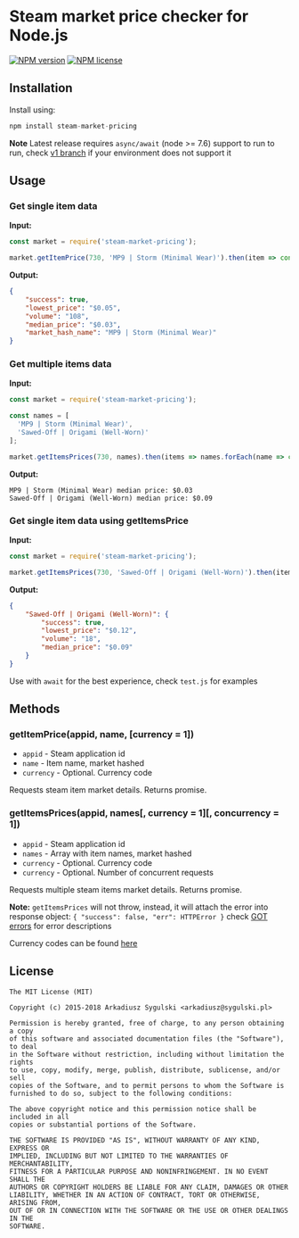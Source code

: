 # Steam market price checker for Node.js
[![NPM version](https://img.shields.io/npm/v/steam-market-pricing.svg)](https://npmjs.org/package/steam-market-pricing "View this project on NPM")
[![NPM license](https://img.shields.io/npm/l/steam-market-pricing.svg)](https://npmjs.org/package/steam-market-pricing "View this project on NPM")

## Installation

Install using:
```js
npm install steam-market-pricing
```

**Note** Latest release requires `async/await` (node >= 7.6) support to run  to run, check [v1 branch](https://github.com/Aareksio/node-steam-market-pricing/tree/v1) if your environment does not support it

## Usage

### Get single item data
**Input:**
```js
const market = require('steam-market-pricing');

market.getItemPrice(730, 'MP9 | Storm (Minimal Wear)').then(item => console.log(item));
```

**Output:**
```json
{
    "success": true,
    "lowest_price": "$0.05",
    "volume": "108",
    "median_price": "$0.03",
    "market_hash_name": "MP9 | Storm (Minimal Wear)"
}
```

### Get multiple items data
**Input:**
```js
const market = require('steam-market-pricing');

const names = [
  'MP9 | Storm (Minimal Wear)',
  'Sawed-Off | Origami (Well-Worn)'
];

market.getItemsPrices(730, names).then(items => names.forEach(name => console.log(`${name}: ${items[name].median_price}`)));
```

**Output:**
```
MP9 | Storm (Minimal Wear) median price: $0.03
Sawed-Off | Origami (Well-Worn) median price: $0.09
```

### Get single item data using getItemsPrice
**Input:**
```js
const market = require('steam-market-pricing');

market.getItemsPrices(730, 'Sawed-Off | Origami (Well-Worn)').then(items => console.log(items));
```

**Output:**
```json
{
    "Sawed-Off | Origami (Well-Worn)": {
        "success": true,
        "lowest_price": "$0.12",
        "volume": "18",
        "median_price": "$0.09"
    }
}
```

Use with `await` for the best experience, check `test.js` for examples

## Methods

### getItemPrice(appid, name, [currency = 1])
- `appid` - Steam application id
- `name` - Item name, market hashed
- `currency` - Optional. Currency code

Requests steam item market details. Returns promise.

### getItemsPrices(appid, names[, currency = 1][, concurrency = 1])
- `appid` - Steam application id
- `names` - Array with item names, market hashed
- `currency` - Optional. Currency code
- `currency` - Optional. Number of concurrent requests

Requests multiple steam items market details. Returns promise. 

**Note:** `getItemsPrices` will not throw, instead, it will attach the error into response object: `{ "success": false, "err": HTTPError }` check [GOT errors](https://www.npmjs.com/package/got#errors) for error descriptions

Currency codes can be found [here](https://github.com/SteamRE/SteamKit/blob/master/Resources/SteamLanguage/enums.steamd)

## License

```
The MIT License (MIT)

Copyright (c) 2015-2018 Arkadiusz Sygulski <arkadiusz@sygulski.pl>

Permission is hereby granted, free of charge, to any person obtaining a copy
of this software and associated documentation files (the "Software"), to deal
in the Software without restriction, including without limitation the rights
to use, copy, modify, merge, publish, distribute, sublicense, and/or sell
copies of the Software, and to permit persons to whom the Software is
furnished to do so, subject to the following conditions:

The above copyright notice and this permission notice shall be included in all
copies or substantial portions of the Software.

THE SOFTWARE IS PROVIDED "AS IS", WITHOUT WARRANTY OF ANY KIND, EXPRESS OR
IMPLIED, INCLUDING BUT NOT LIMITED TO THE WARRANTIES OF MERCHANTABILITY,
FITNESS FOR A PARTICULAR PURPOSE AND NONINFRINGEMENT. IN NO EVENT SHALL THE
AUTHORS OR COPYRIGHT HOLDERS BE LIABLE FOR ANY CLAIM, DAMAGES OR OTHER
LIABILITY, WHETHER IN AN ACTION OF CONTRACT, TORT OR OTHERWISE, ARISING FROM,
OUT OF OR IN CONNECTION WITH THE SOFTWARE OR THE USE OR OTHER DEALINGS IN THE
SOFTWARE.
```

